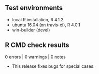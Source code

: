 ## Test environments
* local R installation, R 4.1.2
* ubuntu 16.04 (on travis-ci), R 4.0.1
* win-builder (devel)

## R CMD check results

0 errors | 0 warnings | 0 notes

* This release fixes bugs for special cases.
